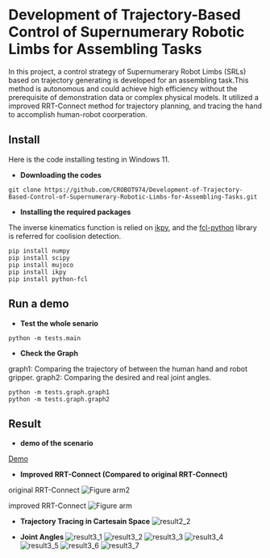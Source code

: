 # Development of Trajectory-Based Control of Supernumerary Robotic Limbs for Assembling Tasks
In this project, a control strategy of Supernumerary Robot Limbs (SRLs) based on trajectory generating is developed for an assembling task.This method is autonomous and could achieve high efficiency without the prerequisite of demonstration data or complex physical models. It utilized a improved RRT-Connect method for trajectory planning, and tracing the hand to accomplish human-robot coorperation.

## Install
Here is the code installing testing in Windows 11.

* **Downloading the codes**
```
git clone https://github.com/CROBOT974/Development-of-Trajectory-Based-Control-of-Supernumerary-Robotic-Limbs-for-Assembling-Tasks.git
```
* **Installing the required packages**

The inverse kinematics function is relied on [ikpy](https://github.com/Phylliade/ikpy), and the [fcl-python](https://github.com/BerkeleyAutomation/python-fcl/tree/master) library is referred for coolision detection. 
```
pip install numpy
pip install scipy
pip install mujoco
pip install ikpy
pip install python-fcl
```
## Run a demo
* **Test the whole senario**
```
python -m tests.main
```
* **Check the Graph**

graph1: Comparing the trajectory of between the human hand and robot gripper.
graph2: Comparing the desired and real joint angles.
```
python -m tests.graph.graph1
python -m tests.graph.graph2
```
## Result

* **demo of the scenario**

[Demo](https://youtube.com/shorts/IFuw9-X2uf0?feature=share)

* **Improved RRT-Connect (Compared to original RRT-Connect)**

original RRT-Connect
![Figure arm2](https://github.com/user-attachments/assets/6ed6fd0e-cb83-4843-b888-f402ee83af7e)

improved RRT-Connect
![Figure arm](https://github.com/user-attachments/assets/38d92fcc-a4ad-48d4-b6fb-85135a5a790f)


* **Trajectory Tracing in Cartesain Space**
![result2_2](https://github.com/user-attachments/assets/2a1de80d-a933-4b99-aba5-d6e8af96fff1)

* **Joint Angles**
![result3_1](https://github.com/user-attachments/assets/3a4da374-c752-4a05-8f25-b7b0b96e8b04)
![result3_2](https://github.com/user-attachments/assets/48a5910c-fb24-42af-aced-451fd3249a71)
![result3_3](https://github.com/user-attachments/assets/5011fc3b-86db-4e74-9ee9-01db9b3fcabd)
![result3_4](https://github.com/user-attachments/assets/0f8bbb84-97f8-4a60-9bb4-a16f1d6747b6)
![result3_5](https://github.com/user-attachments/assets/673914f8-f5f5-4a19-8504-7a8079dc7d76)
![result3_6](https://github.com/user-attachments/assets/7e2359c5-98ab-4c18-9d66-8b8c94c12682)
![result3_7](https://github.com/user-attachments/assets/40610326-0e10-46cb-84aa-061bc7b3ad37)



